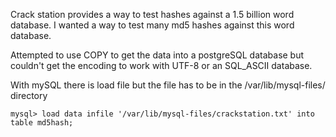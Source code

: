 Crack station provides a way to test hashes against a 1.5 billion word database.  I wanted a
way to test many md5 hashes against this word database. 

Attempted to use COPY to get the data into a postgreSQL database but couldn't get the encoding
to work with UTF-8 or an SQL_ASCII database. 

With mySQL there is load file but the file has to be in the /var/lib/mysql-files/ directory

```mysql> load data infile '/var/lib/mysql-files/crackstation.txt' into table md5hash;```

[1]: https://crackstation.net/
